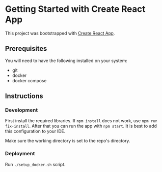 # Getting Started with Create React App

This project was bootstrapped with [Create React App](https://github.com/facebook/create-react-app).

## Prerequisites

You will need to have the following installed on your system:

- git
- docker
- docker compose

## Instructions

### Development

First install the required libraries. If `npm install` does not work, use
`npm run fix-install`. After that you can run the app with `npm start`. It
is best to add this configuration to your IDE.

Make sure the working directory is set to the repo's directory.

### Deployment

Run `./setup_docker.sh` script.
